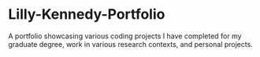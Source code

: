 # Lilly-Kennedy-Portfolio
A portfolio showcasing various coding projects I have completed for my graduate degree, work in various research contexts, and personal projects.
